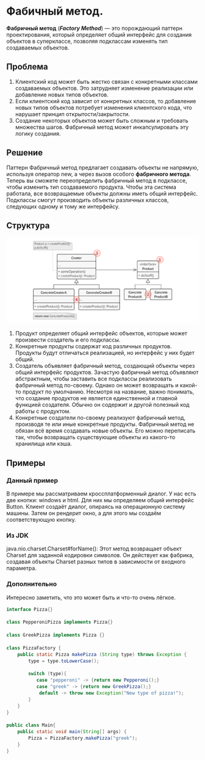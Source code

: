 # Фабичный метод.
**Фабричный метод** (***Factory Method***) — это порождающий паттерн проектирования, который определяет общий интерфейс для 
создания объектов в суперклассе, позволяя подклассам изменять тип создаваемых объектов.

## Проблема
1) Клиентский код может быть жестко связан с конкретными классами создаваемых объектов. Это затрудняет изменение 
реализации или добавление новых типов объектов.
2) Если клиентский код зависит от конкретных классов, то добавление новых типов объектов потребует изменения клиентского
кода, что нарушает принцип открытости/закрытости.
3) Создание некоторых объектов может быть сложным и требовать множества шагов. Фабричный метод может инкапсулировать эту
логику создания.

## Решение
Паттерн Фабричный метод предлагает создавать объекты не напрямую, используя оператор new, а через вызов особого 
__фабричного метода__. Теперь вы сможете переопределить фабричный метод в подклассе, чтобы изменить тип создаваемого 
продукта. Чтобы эта система работала, все возвращаемые объекты должны иметь общий интерфейс. Подклассы смогут 
производить объекты различных классов, следующих одному и тому же интерфейсу.

## Структура
![Структура](Strucutre.png)

1) Продукт определяет общий интерфейс объектов, которые может произвести создатель и его подклассы.
2) Конкретные продукты содержат код различных продуктов. Продукты будут отличаться реализацией, но интерфейс у них будет
общий.
3) Создатель объявляет фабричный метод, создающий объекты через общий интерфейс продуктов. Зачастую фабричный метод 
объявляют абстрактным, чтобы заставить все подклассы реализовать фабричный метод по-своему. Однако он может возвращать и
какой-то продукт по умолчанию. Несмотря на название, важно понимать, что создание продуктов не является единственной и 
главной функцией создателя. Обычно он содержит и другой полезный код работы с продуктом.
4) Конкретные создатели по-своему реализуют фабричный метод, производя те или иные конкретные продукты. Фабричный метод 
не обязан всё время создавать новые объекты. Его можно переписать так, чтобы возвращать существующие объекты из 
какого-то хранилища или кэша.

## Примеры
### Данный пример
В примере мы рассматриваем кроссплатформенный диалог. У нас есть две кнопки: windows и html. Для них мы определяем общий
интерфейс Button. Клиент создаёт диалог, опираясь на операционную систему машины. Затем он рендерит окно, а для этого мы
создаём соответствующую кнопку.
### Из JDK
java.nio.charset.Charset#forName(): Этот метод возвращает объект Charset для заданной кодировки символов. Он действует 
как фабрика, создавая объекты Charset разных типов в зависимости от входного параметра.
### Дополнительно
Интересно заметить, что это может быть и что-то очень лёгкое.
```java
interface Pizza{}

class PepperoniPizza implements Pizza{}

class GreekPizza implements Pizza {}

class PizzaFactory {
    public static Pizza makePizza (String type) throws Exception {
        type = type.toLowerCase();
        
        switch (type){
           case "pepperoni" -> {return new Pepperoni();}
           case "greek" -> {return new GreekPizza();}
            default -> throw new Exception("New type of pizza!");
        }
    }
}

public class Main{
    public static void main(String[] args) {
        Pizza = PizzaFactory.makePizza("greek");
    }
}
```